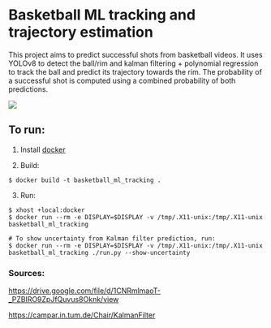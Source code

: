 # Basketball ML tracking and trajectory estimation

This project aims to predict successful shots from basketball videos. It uses YOLOv8 to detect the ball/rim and kalman filtering + polynomial regression to track the ball and predict its trajectory towards the rim. The probability of a successful shot is computed using a combined probability of both predictions. 

![](assets/results.gif)

## To run:
1. Install [docker](https://docs.docker.com/engine/install/)

2. Build:
```
$ docker build -t basketball_ml_tracking .
```

3. Run:
```
$ xhost +local:docker
$ docker run --rm -e DISPLAY=$DISPLAY -v /tmp/.X11-unix:/tmp/.X11-unix basketball_ml_tracking

# To show uncertainty from Kalman filter prediction, run:
$ docker run --rm -e DISPLAY=$DISPLAY -v /tmp/.X11-unix:/tmp/.X11-unix basketball_ml_tracking ./run.py --show-uncertainty
```

### Sources:
https://drive.google.com/file/d/1CNRmlmaoT-_PZBlRO9ZpJfQuvus8Oknk/view

https://campar.in.tum.de/Chair/KalmanFilter